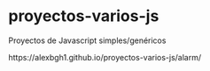 # proyectos-varios-js
<p>Proyectos de Javascript simples/genéricos</p>
https://alexbgh1.github.io/proyectos-varios-js/alarm/
